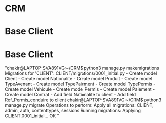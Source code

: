 # CRM

# Base Client 




# Base Client 

"chakir@LAPTOP-SVA891VG:~/CRM$ python3 manage.py makemigrations 
Migrations for 'CLIENT':
  CLIENT/migrations/0001_initial.py
    - Create model Client
    - Create model Nationalite
    - Create model Produit
    - Create model TypeAvenant
    - Create model TypePaiement
    - Create model TypePermis
    - Create model Vehicule
    - Create model Permis
    - Create model Paiement
    - Create model Contrat
    - Add field Nationalite to client
    - Add field Ref_Permis_conduire to client
chakir@LAPTOP-SVA891VG:~/CRM$ python3 manage.py migrate
Operations to perform:
  Apply all migrations: CLIENT, admin, auth, contenttypes, sessions
Running migrations:
  Applying CLIENT.0001_initial... OK
"
